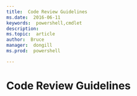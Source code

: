 ```yaml
---
title:  Code Review Guidelines
ms.date:  2016-06-11
keywords:  powershell,cmdlet
description:  
ms.topic:  article
author:  Bruce
manager:  dongill
ms.prod:  powershell

---
```

# Code Review Guidelines
